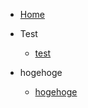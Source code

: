 <!-- docs/_sidebar.md -->

* [Home](/)

- Test

  - [test](test)

- hogehoge

  - [hogehoge](hogehoge/hogehoge)
